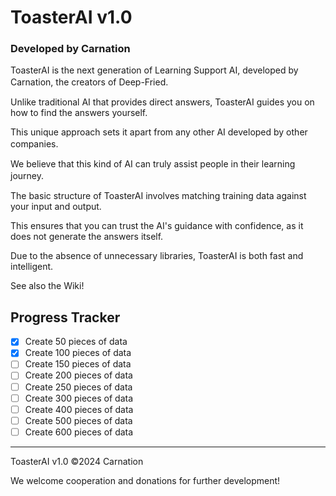 # ToasterAI v1.0
### Developed by Carnation

ToasterAI is the next generation of Learning Support AI, developed by Carnation, the creators of Deep-Fried. 　


Unlike traditional AI that provides direct answers, ToasterAI guides you on how to find the answers yourself.

This unique approach sets it apart from any other AI developed by other companies.　　

We believe that this kind of AI can truly assist people in their learning journey. 　　

The basic structure of ToasterAI involves matching training data against your input and output.

This ensures that you can trust the AI's guidance with confidence, as it does not generate the answers itself.

Due to the absence of unnecessary libraries, ToasterAI is both fast and intelligent. 

See also the Wiki!

## Progress Tracker
- [x] Create 50 pieces of data
- [x] Create 100 pieces of data
- [ ] Create 150 pieces of data
- [ ] Create 200 pieces of data
- [ ] Create 250 pieces of data
- [ ] Create 300 pieces of data
- [ ] Create 400 pieces of data
- [ ] Create 500 pieces of data
- [ ] Create 600 pieces of data

__________________
ToasterAI v1.0
©2024 Carnation

We welcome cooperation and donations for further development! 
